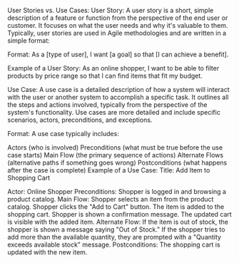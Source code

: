 User Stories vs. Use Cases:
User Story: A user story is a short, simple description of a feature or function from the perspective of the end user or customer. It focuses on what the user needs and why it's valuable to them. Typically, user stories are used in Agile methodologies and are written in a simple format:

Format:
As a [type of user], I want [a goal] so that [I can achieve a benefit].

Example of a User Story:
As an online shopper, I want to be able to filter products by price range so that I can find items that fit my budget.

Use Case: A use case is a detailed description of how a system will interact with the user or another system to accomplish a specific task. It outlines all the steps and actions involved, typically from the perspective of the system's functionality. Use cases are more detailed and include specific scenarios, actors, preconditions, and exceptions.

Format:
A use case typically includes:

Actors (who is involved)
Preconditions (what must be true before the use case starts)
Main Flow (the primary sequence of actions)
Alternate Flows (alternative paths if something goes wrong)
Postconditions (what happens after the case is complete)
Example of a Use Case:
Title: Add Item to Shopping Cart

Actor: Online Shopper
Preconditions: Shopper is logged in and browsing a product catalog.
Main Flow:
Shopper selects an item from the product catalog.
Shopper clicks the "Add to Cart" button.
The item is added to the shopping cart.
Shopper is shown a confirmation message.
The updated cart is visible with the added item.
Alternate Flow:
If the item is out of stock, the shopper is shown a message saying "Out of Stock."
If the shopper tries to add more than the available quantity, they are prompted with a "Quantity exceeds available stock" message.
Postconditions: The shopping cart is updated with the new item.